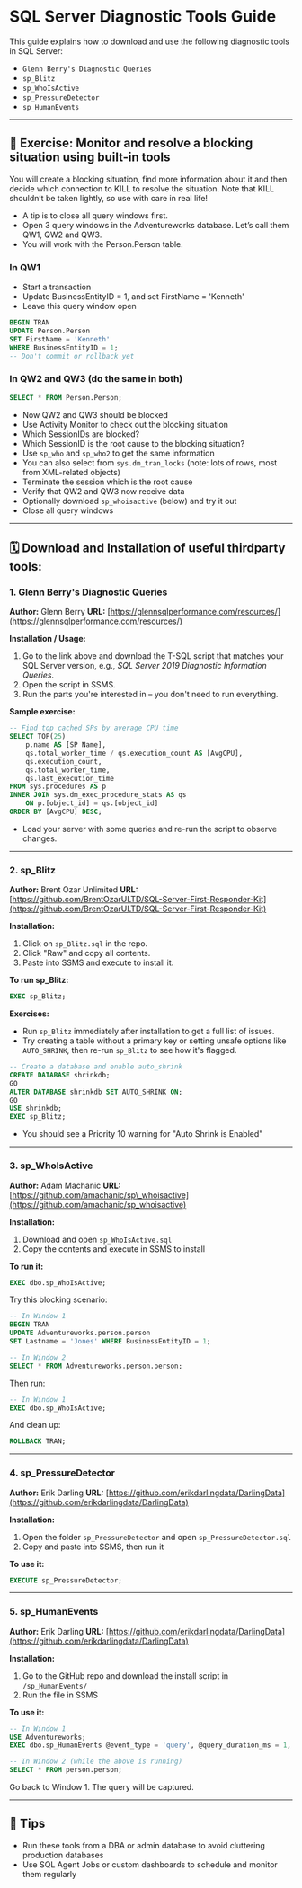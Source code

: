 # SQL Server Diagnostic Tools Guide

This guide explains how to download and use the following diagnostic tools in SQL Server:

* `Glenn Berry's Diagnostic Queries`
* `sp_Blitz`
* `sp_WhoIsActive`
* `sp_PressureDetector`
* `sp_HumanEvents`

---

## 🧪 Exercise: Monitor and resolve a blocking situation using built-in tools

You will create a blocking situation, find more information about it and then decide which connection to KILL to resolve the situation. Note that KILL shouldn’t be taken lightly, so use with care in real life!

* A tip is to close all query windows first.
* Open 3 query windows in the Adventureworks database. Let’s call them QW1, QW2 and QW3.
* You will work with the Person.Person table.

### In QW1

* Start a transaction
* Update BusinessEntityID = 1, and set FirstName = 'Kenneth'
* Leave this query window open

```sql
BEGIN TRAN
UPDATE Person.Person
SET FirstName = 'Kenneth'
WHERE BusinessEntityID = 1;
-- Don't commit or rollback yet
```

### In QW2 and QW3 (do the same in both)

```sql
SELECT * FROM Person.Person;
```

* Now QW2 and QW3 should be blocked
* Use Activity Monitor to check out the blocking situation
* Which SessionIDs are blocked?
* Which SessionID is the root cause to the blocking situation?
* Use `sp_who` and `sp_who2` to get the same information
* You can also select from `sys.dm_tran_locks` (note: lots of rows, most from XML-related objects)
* Terminate the session which is the root cause
* Verify that QW2 and QW3 now receive data
* Optionally download `sp_whoisactive` (below) and try it out
* Close all query windows

---

## 🗓️ Download and Installation of useful thirdparty tools:

### 1. Glenn Berry's Diagnostic Queries

**Author:** Glenn Berry
**URL:** [https://glennsqlperformance.com/resources/](https://glennsqlperformance.com/resources/)

**Installation / Usage:**

1. Go to the link above and download the T-SQL script that matches your SQL Server version, e.g., *SQL Server 2019 Diagnostic Information Queries*.
2. Open the script in SSMS.
3. Run the parts you're interested in – you don't need to run everything.

**Sample exercise:**

```sql
-- Find top cached SPs by average CPU time
SELECT TOP(25)
    p.name AS [SP Name],
    qs.total_worker_time / qs.execution_count AS [AvgCPU],
    qs.execution_count,
    qs.total_worker_time,
    qs.last_execution_time
FROM sys.procedures AS p  
INNER JOIN sys.dm_exec_procedure_stats AS qs  
    ON p.[object_id] = qs.[object_id]  
ORDER BY [AvgCPU] DESC;
```

* Load your server with some queries and re-run the script to observe changes.

---

### 2. sp\_Blitz

**Author:** Brent Ozar Unlimited
**URL:** [https://github.com/BrentOzarULTD/SQL-Server-First-Responder-Kit](https://github.com/BrentOzarULTD/SQL-Server-First-Responder-Kit)

**Installation:**

1. Click on `sp_Blitz.sql` in the repo.
2. Click "Raw" and copy all contents.
3. Paste into SSMS and execute to install it.

**To run sp\_Blitz:**

```sql
EXEC sp_Blitz;
```

**Exercises:**

* Run `sp_Blitz` immediately after installation to get a full list of issues.
* Try creating a table without a primary key or setting unsafe options like `AUTO_SHRINK`, then re-run `sp_Blitz` to see how it's flagged.

```sql
-- Create a database and enable auto_shrink
CREATE DATABASE shrinkdb;
GO
ALTER DATABASE shrinkdb SET AUTO_SHRINK ON;
GO
USE shrinkdb;
EXEC sp_Blitz;
```

* You should see a Priority 10 warning for "Auto Shrink is Enabled"

---

### 3. sp\_WhoIsActive

**Author:** Adam Machanic
**URL:** [https://github.com/amachanic/sp\_whoisactive](https://github.com/amachanic/sp_whoisactive)

**Installation:**

1. Download and open `sp_WhoIsActive.sql`
2. Copy the contents and execute in SSMS to install

**To run it:**

```sql
EXEC dbo.sp_WhoIsActive;
```

Try this blocking scenario:

```sql
-- In Window 1
BEGIN TRAN
UPDATE Adventureworks.person.person
SET Lastname = 'Jones' WHERE BusinessEntityID = 1;
```

```sql
-- In Window 2
SELECT * FROM Adventureworks.person.person;
```

Then run:

```sql
-- In Window 1
EXEC dbo.sp_WhoIsActive;
```

And clean up:

```sql
ROLLBACK TRAN;
```

---

### 4. sp\_PressureDetector

**Author:** Erik Darling
**URL:** [https://github.com/erikdarlingdata/DarlingData](https://github.com/erikdarlingdata/DarlingData)

**Installation:**

1. Open the folder `sp_PressureDetector` and open `sp_PressureDetector.sql`
2. Copy and paste into SSMS, then run it

**To use it:**

```sql
EXECUTE sp_PressureDetector;
```

---

### 5. sp\_HumanEvents

**Author:** Erik Darling
**URL:** [https://github.com/erikdarlingdata/DarlingData](https://github.com/erikdarlingdata/DarlingData)

**Installation:**

1. Go to the GitHub repo and download the install script in `/sp_HumanEvents/`
2. Run the file in SSMS

**To use it:**

```sql
-- In Window 1
USE Adventureworks;
EXEC dbo.sp_HumanEvents @event_type = 'query', @query_duration_ms = 1, @seconds_sample = 20, @database_name = 'AdventureWorks';
```

```sql
-- In Window 2 (while the above is running)
SELECT * FROM person.person;
```

Go back to Window 1. The query will be captured.

---

## 🧠 Tips

* Run these tools from a DBA or admin database to avoid cluttering production databases
* Use SQL Agent Jobs or custom dashboards to schedule and monitor them regularly

